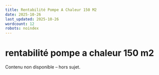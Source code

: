 ```yaml
---
title: Rentabilité Pompe A Chaleur 150 M2
date: 2025-10-26
last_updated: 2025-10-26
wordcount: 12
robots: noindex
---
```


# rentabilité pompe a chaleur 150 m2

Contenu non disponible – hors sujet.